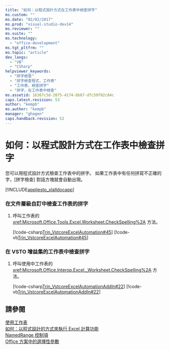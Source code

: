 ```yaml
---
title: "如何：以程式設計方式在工作表中檢查拼字"
ms.custom: ""
ms.date: "02/02/2017"
ms.prod: "visual-studio-dev14"
ms.reviewer: ""
ms.suite: ""
ms.technology: 
  - "office-development"
ms.tgt_pltfrm: ""
ms.topic: "article"
dev_langs: 
  - "VB"
  - "CSharp"
helpviewer_keywords: 
  - "拼字檢查"
  - "拼字檢查程式，工作表"
  - "工作表，檢查拼字"
  - "拼字，在工作表中檢查"
ms.assetid: 16367c5d-2075-4174-bb87-dfc59f02c84c
caps.latest.revision: 53
author: "kempb"
ms.author: "kempb"
manager: "ghogen"
caps.handback.revision: 52
---
```

# 如何：以程式設計方式在工作表中檢查拼字
  您可以用程式設計方式檢查工作表中的拼字。 如果工作表中有任何拼寫不正確的字，\[拼字檢查\] 對話方塊就會自動出現。  
  
 [!INCLUDE[appliesto_xlalldocapp](../vsto/includes/appliesto-xlalldocapp-md.md)]  
  
### 在文件層級自訂中檢查工作表的拼字  
  
1.  呼叫工作表的 <xref:Microsoft.Office.Tools.Excel.Worksheet.CheckSpelling%2A> 方法。  
  
     [!code-csharp[Trin_VstcoreExcelAutomation#45](../snippets/csharp/VS_Snippets_OfficeSP/Trin_VstcoreExcelAutomation/CS/Sheet1.cs#45)]
     [!code-vb[Trin_VstcoreExcelAutomation#45](../snippets/visualbasic/VS_Snippets_OfficeSP/Trin_VstcoreExcelAutomation/VB/Sheet1.vb#45)]  
  
### 在 VSTO 增益集的工作表中檢查拼字  
  
1.  呼叫使用中工作表的 <xref:Microsoft.Office.Interop.Excel._Worksheet.CheckSpelling%2A> 方法。  
  
     [!code-csharp[Trin_VstcoreExcelAutomationAddIn#22](../snippets/csharp/VS_Snippets_OfficeSP/Trin_VstcoreExcelAutomationAddIn/CS/ThisAddIn.cs#22)]
     [!code-vb[Trin_VstcoreExcelAutomationAddIn#22](../snippets/visualbasic/VS_Snippets_OfficeSP/Trin_VstcoreExcelAutomationAddIn/VB/ThisAddIn.vb#22)]  
  
## 請參閱  
 [使用工作表](../vsto/working-with-worksheets.md)   
 [如何：以程式設計的方式來執行 Excel 計算功能](../vsto/how-to-programmatically-run-excel-calculations-programmatically.md)   
 [NamedRange 控制項](../vsto/namedrange-control.md)   
 [Office 方案中的選擇性參數](../vsto/optional-parameters-in-office-solutions.md)  
  
  